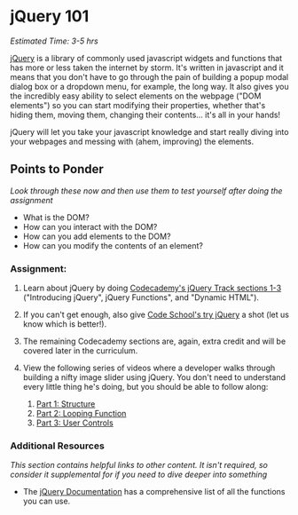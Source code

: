 # jQuery 101
*Estimated Time: 3-5 hrs*

[jQuery](http://skillcrush.com/2012/07/23/jquery/) is a library of commonly used javascript widgets and functions that has more or less taken the internet by storm.  It's written in javascript and it means that you don't have to go through the pain of building a popup modal dialog box or a dropdown menu, for example, the long way.  It also gives you the incredibly easy ability to select elements on the webpage ("DOM elements") so you can start modifying their properties, whether that's hiding them, moving them, changing their contents... it's all in your hands!

jQuery will let you take your javascript knowledge and start really diving into your webpages and messing with (ahem, improving) the elements.

## Points to Ponder

*Look through these now and then use them to test yourself after doing the assignment*

* What is the DOM?
* How can you interact with the DOM?
* How can you add elements to the DOM?
* How can you modify the contents of an element?

### Assignment:
1. Learn about jQuery by doing [Codecademy's jQuery Track sections 1-3](http://www.codecademy.com/tracks/jquery) ("Introducing jQuery", jQuery Functions", and "Dynamic HTML").
2. If you can't get enough, also give [Code School's try jQuery](http://try.jquery.com/) a shot (let us know which is better!).
2. The remaining Codecademy sections are, again, extra credit and will be covered later in the curriculum.
3. View the following series of videos where a developer walks through building a nifty image slider using jQuery.  You don't need to understand every little thing he's doing, but you should be able to follow along:

    1. [Part 1: Structure](http://www.youtube.com/watch?v=QtYP_eSVKfs)
    2. [Part 2: Looping Function](http://www.youtube.com/watch?v=z277ZUHNnnE)
    3. [Part 3: User Controls](http://www.youtube.com/watch?v=XlYsjMPCgfI)

### Additional Resources

*This section contains helpful links to other content. It isn't required, so consider it supplemental for if you need to dive deeper into something*

* The [jQuery Documentation](http://api.jquery.com/) has a comprehensive list of all the functions you can use.
